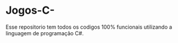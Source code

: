 # Jogos-C-
Esse repositorio tem todos os codigos 100% funcionais utilizando a linguagem de programação C#.
